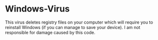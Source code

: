 # Windows-Virus
This virus deletes registry files on your computer which will require you to reinstall Windows (if you can manage to save your device). I am not responsible for damage caused by this code. 
